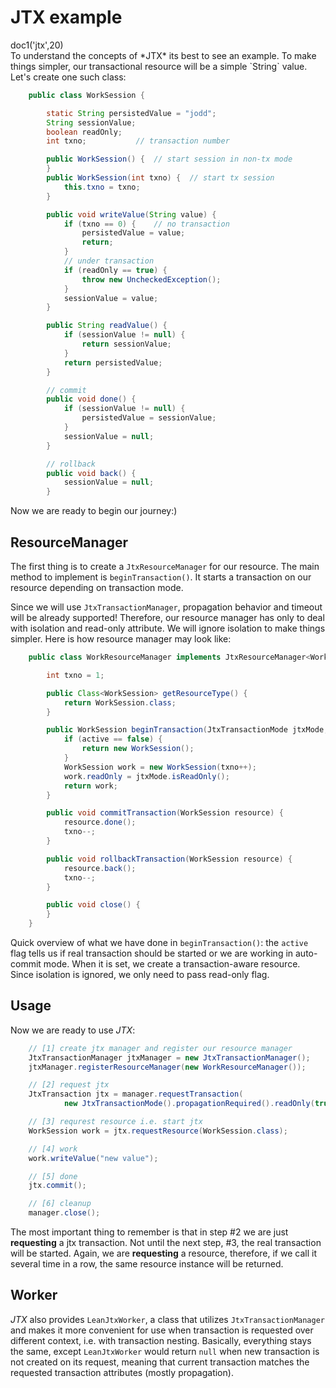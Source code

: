 # JTX example

<div class="doc1"><js>doc1('jtx',20)</js></div>
To understand the concepts of *JTX* its best to see an example. To make
things simpler, our transactional resource will be a simple `String`
value. Let's create one such class:

~~~~~ java
    public class WorkSession {

    	static String persistedValue = "jodd";
    	String sessionValue;
    	boolean readOnly;
    	int txno;			// transaction number

    	public WorkSession() {	// start session in non-tx mode
    	}
    	public WorkSession(int txno) {	// start tx session
    		this.txno = txno;
    	}

    	public void writeValue(String value) {
    		if (txno == 0) {	// no transaction
    			persistedValue = value;
    			return;
    		}
    		// under transaction
    		if (readOnly == true) {
    			throw new UncheckedException();
    		}
    		sessionValue = value;
    	}

    	public String readValue() {
    		if (sessionValue != null) {
    			return sessionValue;
    		}
    		return persistedValue;
    	}

    	// commit
    	public void done() {
    		if (sessionValue != null) {
    			persistedValue = sessionValue;
    		}
    		sessionValue = null;
    	}

    	// rollback
    	public void back() {
    		sessionValue = null;
    	}
~~~~~

Now we are ready to begin our journey:)

## ResourceManager

The first thing is to create a `JtxResourceManager` for our resource.
The main method to implement is `beginTransaction()`. It starts a
transaction on our resource depending on transaction mode.

Since we will use `JtxTransactionManager`, propagation behavior and
timeout will be already supported! Therefore, our resource manager has
only to deal with isolation and read-only attribute. We will ignore
isolation to make things simpler. Here is how resource manager may look
like:

~~~~~ java
    public class WorkResourceManager implements JtxResourceManager<WorkSession> {

    	int txno = 1;

    	public Class<WorkSession> getResourceType() {
    		return WorkSession.class;
    	}

    	public WorkSession beginTransaction(JtxTransactionMode jtxMode, boolean active) {
    		if (active == false) {
    			return new WorkSession();
    		}
    		WorkSession work = new WorkSession(txno++);
    		work.readOnly = jtxMode.isReadOnly();
    		return work;
    	}

    	public void commitTransaction(WorkSession resource) {
    		resource.done();
    		txno--;
    	}

    	public void rollbackTransaction(WorkSession resource) {
    		resource.back();
    		txno--;
    	}

    	public void close() {
    	}
    }
~~~~~

Quick overview of what we have done in `beginTransaction()`\: the
`active` flag tells us if real transaction should be started or we are
working in auto-commit mode. When it is set, we create a
transaction-aware resource. Since isolation is ignored, we only need to
pass read-only flag.

## Usage

Now we are ready to use *JTX*\:

~~~~~ java
	// [1] create jtx manager and register our resource manager
	JtxTransactionManager jtxManager = new JtxTransactionManager();
	jtxManager.registerResourceManager(new WorkResourceManager());

	// [2] request jtx
	JtxTransaction jtx = manager.requestTransaction(
			new JtxTransactionMode().propagationRequired().readOnly(true));

	// [3] requrest resource i.e. start jtx
	WorkSession work = jtx.requestResource(WorkSession.class);

	// [4] work
	work.writeValue("new value");

	// [5] done
	jtx.commit();

	// [6] cleanup
	manager.close();
~~~~~

The most important thing to remember is that in step #2 we are just
**requesting** a jtx transaction. Not until the next step, #3, the real
transaction will be started. Again, we are **requesting** a resource,
therefore, if we call it several time in a row, the same resource
instance will be returned.

## Worker

*JTX* also provides `LeanJtxWorker`, a class that utilizes
`JtxTransactionManager` and makes it more convenient for use when
transaction is requested over different context, i.e. with transaction
nesting. Basically, everything stays the same, except `LeanJtxWorker`
would return `null` when new transaction is not created on its request,
meaning that current transaction matches the requested transaction
attributes (mostly propagation).
